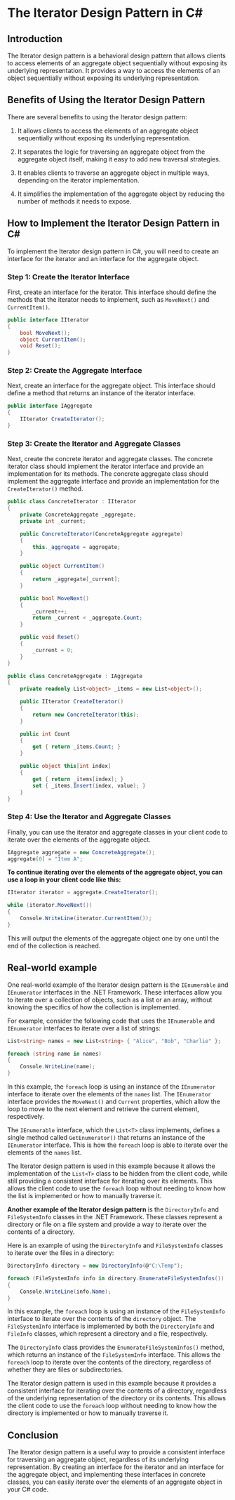 # The Iterator Design Pattern in C#

## **Introduction**

The Iterator design pattern is a behavioral design pattern that allows clients to access elements of an aggregate object sequentially without exposing its underlying representation. It provides a way to access the elements of an object sequentially without exposing its underlying representation.

## **Benefits of Using the Iterator Design Pattern**

There are several benefits to using the Iterator design pattern:

1.  It allows clients to access the elements of an aggregate object sequentially without exposing its underlying representation.
    
2.  It separates the logic for traversing an aggregate object from the aggregate object itself, making it easy to add new traversal strategies.
    
3.  It enables clients to traverse an aggregate object in multiple ways, depending on the iterator implementation.
    
4.  It simplifies the implementation of the aggregate object by reducing the number of methods it needs to expose.
    

## **How to Implement the Iterator Design Pattern in C#**

To implement the Iterator design pattern in C#, you will need to create an interface for the iterator and an interface for the aggregate object.

### **Step 1: Create the Iterator Interface**

First, create an interface for the iterator. This interface should define the methods that the iterator needs to implement, such as `MoveNext()` and `CurrentItem()`.

```csharp
public interface IIterator
{
    bool MoveNext();
    object CurrentItem();
    void Reset();
}
```

### **Step 2: Create the Aggregate Interface**

Next, create an interface for the aggregate object. This interface should define a method that returns an instance of the iterator interface.

```csharp
public interface IAggregate
{
    IIterator CreateIterator();
}
```

### **Step 3: Create the Iterator and Aggregate Classes**

Next, create the concrete iterator and aggregate classes. The concrete iterator class should implement the iterator interface and provide an implementation for its methods. The concrete aggregate class should implement the aggregate interface and provide an implementation for the `CreateIterator()` method.

```csharp
public class ConcreteIterator : IIterator
{
    private ConcreteAggregate _aggregate;
    private int _current;

    public ConcreteIterator(ConcreteAggregate aggregate)
    {
        this._aggregate = aggregate;
    }

    public object CurrentItem()
    {
        return _aggregate[_current];
    }

    public bool MoveNext()
    {
        _current++;
        return _current < _aggregate.Count;
    }

    public void Reset()
    {
        _current = 0;
    }
}

public class ConcreteAggregate : IAggregate
{
    private readonly List<object> _items = new List<object>();

    public IIterator CreateIterator()
    {
        return new ConcreteIterator(this);
    }

    public int Count
    {
        get { return _items.Count; }
    }

    public object this[int index]
    {
        get { return _items[index]; }
        set { _items.Insert(index, value); }
    }
}
```

### **Step 4: Use the Iterator and Aggregate Classes**

Finally, you can use the iterator and aggregate classes in your client code to iterate over the elements of the aggregate object.

```csharp
IAggregate aggregate = new ConcreteAggregate();
aggregate[0] = "Item A";
```

**To continue iterating over the elements of the aggregate object, you can use a loop in your client code like this:**

```csharp
IIterator iterator = aggregate.CreateIterator();

while (iterator.MoveNext())
{
    Console.WriteLine(iterator.CurrentItem());
}
```

This will output the elements of the aggregate object one by one until the end of the collection is reached.

## Real-world example

One real-world example of the Iterator design pattern is the `IEnumerable` and `IEnumerator` interfaces in the .NET Framework. These interfaces allow you to iterate over a collection of objects, such as a list or an array, without knowing the specifics of how the collection is implemented.

For example, consider the following code that uses the `IEnumerable` and `IEnumerator` interfaces to iterate over a list of strings:

```csharp
List<string> names = new List<string> { "Alice", "Bob", "Charlie" };

foreach (string name in names)
{
    Console.WriteLine(name);
}
```

In this example, the `foreach` loop is using an instance of the `IEnumerator` interface to iterate over the elements of the `names` list. The `IEnumerator` interface provides the `MoveNext()` and `Current` properties, which allow the loop to move to the next element and retrieve the current element, respectively.

The `IEnumerable` interface, which the `List<T>` class implements, defines a single method called `GetEnumerator()` that returns an instance of the `IEnumerator` interface. This is how the `foreach` loop is able to iterate over the elements of the `names` list.

The Iterator design pattern is used in this example because it allows the implementation of the `List<T>` class to be hidden from the client code, while still providing a consistent interface for iterating over its elements. This allows the client code to use the `foreach` loop without needing to know how the list is implemented or how to manually traverse it.

**Another example of the Iterator design pattern** is the `DirectoryInfo` and `FileSystemInfo` classes in the .NET Framework. These classes represent a directory or file on a file system and provide a way to iterate over the contents of a directory.

Here is an example of using the `DirectoryInfo` and `FileSystemInfo` classes to iterate over the files in a directory:

```csharp
DirectoryInfo directory = new DirectoryInfo(@"C:\Temp");

foreach (FileSystemInfo info in directory.EnumerateFileSystemInfos())
{
    Console.WriteLine(info.Name);
}
```

In this example, the `foreach` loop is using an instance of the `FileSystemInfo` interface to iterate over the contents of the `directory` object. The `FileSystemInfo` interface is implemented by both the `DirectoryInfo` and `FileInfo` classes, which represent a directory and a file, respectively.

The `DirectoryInfo` class provides the `EnumerateFileSystemInfos()` method, which returns an instance of the `FileSystemInfo` interface. This allows the `foreach` loop to iterate over the contents of the directory, regardless of whether they are files or subdirectories.

The Iterator design pattern is used in this example because it provides a consistent interface for iterating over the contents of a directory, regardless of the underlying representation of the directory or its contents. This allows the client code to use the `foreach` loop without needing to know how the directory is implemented or how to manually traverse it.

## **Conclusion**

The Iterator design pattern is a useful way to provide a consistent interface for traversing an aggregate object, regardless of its underlying representation. By creating an interface for the iterator and an interface for the aggregate object, and implementing these interfaces in concrete classes, you can easily iterate over the elements of an aggregate object in your C# code.